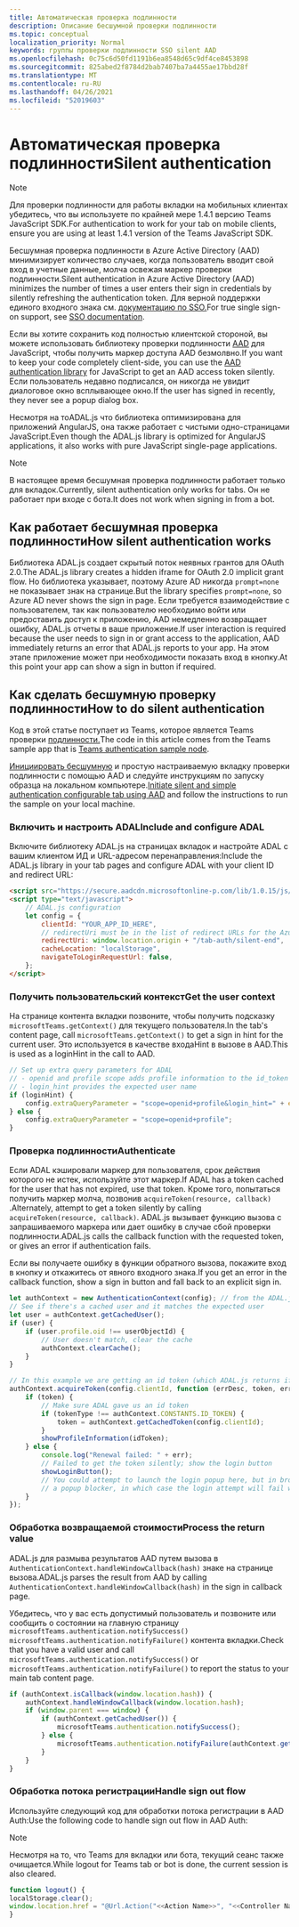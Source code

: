 ```yaml
---
title: Автоматическая проверка подлинности
description: Описание бесшумной проверки подлинности
ms.topic: conceptual
localization_priority: Normal
keywords: группы проверки подлинности SSO silent AAD
ms.openlocfilehash: 0c75c6d50fd1191b6ea8548d65c9df4ce8453898
ms.sourcegitcommit: 825abed2f8784d2bab7407ba7a4455ae17bbd28f
ms.translationtype: MT
ms.contentlocale: ru-RU
ms.lasthandoff: 04/26/2021
ms.locfileid: "52019603"
---
```

# <a name="silent-authentication"></a><span data-ttu-id="3abe9-104">Автоматическая проверка подлинности</span><span class="sxs-lookup"><span data-stu-id="3abe9-104">Silent authentication</span></span>

> [!NOTE]
> <span data-ttu-id="3abe9-105">Для проверки подлинности для работы вкладки на мобильных клиентах убедитесь, что вы используете по крайней мере 1.4.1 версию Teams JavaScript SDK.</span><span class="sxs-lookup"><span data-stu-id="3abe9-105">For authentication to work for your tab on mobile clients, ensure you are using at least 1.4.1 version of the Teams JavaScript SDK.</span></span>

<span data-ttu-id="3abe9-106">Бесшумная проверка подлинности в Azure Active Directory (AAD) минимизирует количество случаев, когда пользователь вводит свой вход в учетные данные, молча освежая маркер проверки подлинности.</span><span class="sxs-lookup"><span data-stu-id="3abe9-106">Silent authentication in Azure Active Directory (AAD) minimizes the number of times a user enters their sign in credentials by silently refreshing the authentication token.</span></span> <span data-ttu-id="3abe9-107">Для верной поддержки единого входного знака см. [документацию по SSO.](~/tabs/how-to/authentication/auth-aad-sso.md)</span><span class="sxs-lookup"><span data-stu-id="3abe9-107">For true single sign-on support, see [SSO documentation](~/tabs/how-to/authentication/auth-aad-sso.md).</span></span>

<span data-ttu-id="3abe9-108">Если вы хотите сохранить код полностью клиентской стороной, вы можете использовать библиотеку проверки подлинности [AAD](/azure/active-directory/develop/active-directory-authentication-libraries) для JavaScript, чтобы получить маркер доступа AAD безмолвно.</span><span class="sxs-lookup"><span data-stu-id="3abe9-108">If you want to keep your code completely client-side, you can use the [AAD authentication library](/azure/active-directory/develop/active-directory-authentication-libraries) for JavaScript to get an AAD access token silently.</span></span> <span data-ttu-id="3abe9-109">Если пользователь недавно подписался, он никогда не увидит диалоговое окно всплывающее окно.</span><span class="sxs-lookup"><span data-stu-id="3abe9-109">If the user has signed in recently, they never see a popup dialog box.</span></span>

<span data-ttu-id="3abe9-110">Несмотря на тоADAL.js что библиотека оптимизирована для приложений AngularJS, она также работает с чистыми одно-страницами JavaScript.</span><span class="sxs-lookup"><span data-stu-id="3abe9-110">Even though the ADAL.js library is optimized for AngularJS applications, it also works with pure JavaScript single-page applications.</span></span>

> [!NOTE]
> <span data-ttu-id="3abe9-111">В настоящее время бесшумная проверка подлинности работает только для вкладок.</span><span class="sxs-lookup"><span data-stu-id="3abe9-111">Currently, silent authentication only works for tabs.</span></span> <span data-ttu-id="3abe9-112">Он не работает при входе с бота.</span><span class="sxs-lookup"><span data-stu-id="3abe9-112">It does not work when signing in from a bot.</span></span>

## <a name="how-silent-authentication-works"></a><span data-ttu-id="3abe9-113">Как работает бесшумная проверка подлинности</span><span class="sxs-lookup"><span data-stu-id="3abe9-113">How silent authentication works</span></span>

<span data-ttu-id="3abe9-114">Библиотека ADAL.js создает скрытый поток неявных грантов для OAuth 2.0.</span><span class="sxs-lookup"><span data-stu-id="3abe9-114">The ADAL.js library creates a hidden iframe for OAuth 2.0 implicit grant flow.</span></span> <span data-ttu-id="3abe9-115">Но библиотека указывает, поэтому Azure AD никогда `prompt=none` не показывает знак на странице.</span><span class="sxs-lookup"><span data-stu-id="3abe9-115">But the library specifies `prompt=none`, so Azure AD never shows the sign in page.</span></span> <span data-ttu-id="3abe9-116">Если требуется взаимодействие с пользователем, так как пользователю необходимо войти или предоставить доступ к приложению, AAD немедленно возвращает ошибку, ADAL.js отчеты в ваше приложение.</span><span class="sxs-lookup"><span data-stu-id="3abe9-116">If user interaction is required because the user needs to sign in or grant access to the application, AAD immediately returns an error that ADAL.js reports to your app.</span></span> <span data-ttu-id="3abe9-117">На этом этапе приложение может при необходимости показать вход в кнопку.</span><span class="sxs-lookup"><span data-stu-id="3abe9-117">At this point your app can show a sign in button if required.</span></span>

## <a name="how-to-do-silent-authentication"></a><span data-ttu-id="3abe9-118">Как сделать бесшумную проверку подлинности</span><span class="sxs-lookup"><span data-stu-id="3abe9-118">How to do silent authentication</span></span>

<span data-ttu-id="3abe9-119">Код в этой статье поступает из Teams, которое является Teams проверки [подлинности.](https://github.com/OfficeDev/Microsoft-Teams-Samples/blob/main/samples/app-auth/nodejs/src/views/tab/silent/silent.hbs)</span><span class="sxs-lookup"><span data-stu-id="3abe9-119">The code in this article comes from the Teams sample app that is [Teams authentication sample node](https://github.com/OfficeDev/Microsoft-Teams-Samples/blob/main/samples/app-auth/nodejs/src/views/tab/silent/silent.hbs).</span></span>

<span data-ttu-id="3abe9-120">[Инициировать бесшумную](https://github.com/OfficeDev/Microsoft-Teams-Samples/tree/main/samples/tab-channel-group-config-page-auth/csharp) и простую настраиваемую вкладку проверки подлинности с помощью AAD и следуйте инструкциям по запуску образца на локальном компьютере.</span><span class="sxs-lookup"><span data-stu-id="3abe9-120">[Initiate silent and simple authentication configurable tab using AAD](https://github.com/OfficeDev/Microsoft-Teams-Samples/tree/main/samples/tab-channel-group-config-page-auth/csharp) and follow the instructions to run the sample on your local machine.</span></span>

### <a name="include-and-configure-adal"></a><span data-ttu-id="3abe9-121">Включить и настроить ADAL</span><span class="sxs-lookup"><span data-stu-id="3abe9-121">Include and configure ADAL</span></span>

<span data-ttu-id="3abe9-122">Включите библиотеку ADAL.js на страницах вкладок и настройте ADAL с вашим клиентом ИД и URL-адресом перенаправления:</span><span class="sxs-lookup"><span data-stu-id="3abe9-122">Include the ADAL.js library in your tab pages and configure ADAL with your client ID and redirect URL:</span></span>

```html
<script src="https://secure.aadcdn.microsoftonline-p.com/lib/1.0.15/js/adal.min.js" integrity="sha384-lIk8T3uMxKqXQVVfFbiw0K/Nq+kt1P3NtGt/pNexiDby2rKU6xnDY8p16gIwKqgI" crossorigin="anonymous"></script>
<script type="text/javascript">
    // ADAL.js configuration
    let config = {
        clientId: "YOUR_APP_ID_HERE",
        // redirectUri must be in the list of redirect URLs for the Azure AD app
        redirectUri: window.location.origin + "/tab-auth/silent-end",
        cacheLocation: "localStorage",
        navigateToLoginRequestUrl: false,
    };
</script>
```

### <a name="get-the-user-context"></a><span data-ttu-id="3abe9-123">Получить пользовательский контекст</span><span class="sxs-lookup"><span data-stu-id="3abe9-123">Get the user context</span></span>

<span data-ttu-id="3abe9-124">На странице контента вкладки позвоните, чтобы получить подсказку `microsoftTeams.getContext()` для текущего пользователя.</span><span class="sxs-lookup"><span data-stu-id="3abe9-124">In the tab's content page, call `microsoftTeams.getContext()` to get a sign in hint for the current user.</span></span> <span data-ttu-id="3abe9-125">Это используется в качестве входаHint в вызове в AAD.</span><span class="sxs-lookup"><span data-stu-id="3abe9-125">This is used as a loginHint in the call to AAD.</span></span>

```javascript
// Set up extra query parameters for ADAL
// - openid and profile scope adds profile information to the id_token
// - login_hint provides the expected user name
if (loginHint) {
    config.extraQueryParameter = "scope=openid+profile&login_hint=" + encodeURIComponent(loginHint);
} else {
    config.extraQueryParameter = "scope=openid+profile";
}
```

### <a name="authenticate"></a><span data-ttu-id="3abe9-126">Проверка подлинности</span><span class="sxs-lookup"><span data-stu-id="3abe9-126">Authenticate</span></span>

<span data-ttu-id="3abe9-127">Если ADAL кэшировали маркер для пользователя, срок действия которого не истек, используйте этот маркер.</span><span class="sxs-lookup"><span data-stu-id="3abe9-127">If ADAL has a token cached for the user that has not expired, use that token.</span></span> <span data-ttu-id="3abe9-128">Кроме того, попытаться получить маркер молча, позвонив `acquireToken(resource, callback)` .</span><span class="sxs-lookup"><span data-stu-id="3abe9-128">Alternately, attempt to get a token silently by calling `acquireToken(resource, callback)`.</span></span> <span data-ttu-id="3abe9-129">ADAL.js вызывает функцию вызова с запрашиваемого маркера или дает ошибку в случае сбой проверки подлинности.</span><span class="sxs-lookup"><span data-stu-id="3abe9-129">ADAL.js calls the callback function with the requested token, or gives an error if authentication fails.</span></span>

<span data-ttu-id="3abe9-130">Если вы получаете ошибку в функции обратного вызова, покажите вход в кнопку и откажитесь от явного входного знака.</span><span class="sxs-lookup"><span data-stu-id="3abe9-130">If you get an error in the callback function, show a sign in button and fall back to an explicit sign in.</span></span>

```javascript
let authContext = new AuthenticationContext(config); // from the ADAL.js library
// See if there's a cached user and it matches the expected user
let user = authContext.getCachedUser();
if (user) {
    if (user.profile.oid !== userObjectId) {
        // User doesn't match, clear the cache
        authContext.clearCache();
    }
}

// In this example we are getting an id token (which ADAL.js returns if we ask for resource = clientId)
authContext.acquireToken(config.clientId, function (errDesc, token, err, tokenType) {
    if (token) {
        // Make sure ADAL gave us an id token
        if (tokenType !== authContext.CONSTANTS.ID_TOKEN) {
            token = authContext.getCachedToken(config.clientId);
        }
        showProfileInformation(idToken);
    } else {
        console.log("Renewal failed: " + err);
        // Failed to get the token silently; show the login button
        showLoginButton();
        // You could attempt to launch the login popup here, but in browsers this could be blocked by
        // a popup blocker, in which case the login attempt will fail with the reason FailedToOpenWindow.
    }
});
```

### <a name="process-the-return-value"></a><span data-ttu-id="3abe9-131">Обработка возвращаемой стоимости</span><span class="sxs-lookup"><span data-stu-id="3abe9-131">Process the return value</span></span>

<span data-ttu-id="3abe9-132">ADAL.js для размыва результатов AAD путем вызова в `AuthenticationContext.handleWindowCallback(hash)` знаке на странице вызова.</span><span class="sxs-lookup"><span data-stu-id="3abe9-132">ADAL.js parses the result from AAD by calling `AuthenticationContext.handleWindowCallback(hash)` in the sign in callback page.</span></span>

<span data-ttu-id="3abe9-133">Убедитесь, что у вас есть допустимый пользователь и позвоните или сообщить о состоянии на главную страницу `microsoftTeams.authentication.notifySuccess()` `microsoftTeams.authentication.notifyFailure()` контента вкладки.</span><span class="sxs-lookup"><span data-stu-id="3abe9-133">Check that you have a valid user and call `microsoftTeams.authentication.notifySuccess()` or `microsoftTeams.authentication.notifyFailure()` to report the status to your main tab content page.</span></span>

```javascript
if (authContext.isCallback(window.location.hash)) {
    authContext.handleWindowCallback(window.location.hash);
    if (window.parent === window) {
        if (authContext.getCachedUser()) {
            microsoftTeams.authentication.notifySuccess();
        } else {
            microsoftTeams.authentication.notifyFailure(authContext.getLoginError());
        }
    }
}
```

### <a name="handle-sign-out-flow"></a><span data-ttu-id="3abe9-134">Обработка потока регистрации</span><span class="sxs-lookup"><span data-stu-id="3abe9-134">Handle sign out flow</span></span>

<span data-ttu-id="3abe9-135">Используйте следующий код для обработки потока регистрации в AAD Auth:</span><span class="sxs-lookup"><span data-stu-id="3abe9-135">Use the following code to handle sign out flow in AAD Auth:</span></span>

> [!NOTE]
> <span data-ttu-id="3abe9-136">Несмотря на то, что Teams для вкладки или бота, текущий сеанс также очищается.</span><span class="sxs-lookup"><span data-stu-id="3abe9-136">While logout for Teams tab or bot is done, the current session is also cleared.</span></span>

```javascript
function logout() {
localStorage.clear();
window.location.href = "@Url.Action("<<Action Name>>", "<<Controller Name>>")";
}
```
